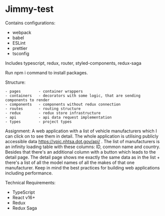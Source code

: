 # Jimmy-test
Contains configurations:
  - webpack
  - babel
  - ESLint
  - prettier
  - tsconfig

Includes typescript, redux, router, styled-components, redux-saga

Run npm i command to install packages.

Structure:
    
    - pages        - container wrappers
    - containers   - decorators with some logic, that are sending components to render
    - components   - components without redux connection
    - routes       - routing structure
    - redux        - redux store infrastructure
    - api          - api data request implementation
    - types        - project types
    
Assignment:
A web application with a list of vehicle manufacturers which I can click on to see them in detail.
The whole application is utilising publicly accessible data https://vpic.nhtsa.dot.gov/api/ .
The list of manufacturers is an infinity loading table with these columns: ID, common name and country. Besides that there's an additional column with a button which leads to the detail page.
The detail page shows me exactly the same data as in the list + there's a list of all the model names of all the makes of that one manufacturer.
Keep in mind the best practices for building web applications including performance.

Technical Requirements:
* TypeScript
* React v16+
* Redux
* Redux Saga
